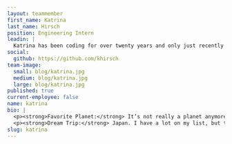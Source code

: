 ```yaml
---
layout: teammember
first_name: Katrina
last_name: Hirsch
position: Engineering Intern
leadin: |
  Katrina has been coding for over twenty years and only just recently decided to change gears to make it a career. She’ll be focusing on front-end engineering, and hopes to continue her journey toward mastering Sass.
social:
  github: https://github.com/khirsch
team-image:
  small: blog/katrina.jpg
  medium: blog/katrina.jpg
  large: blog/katrina.jpg
published: true
current-employee: false
name: katrina
bio: |
  <p><strong>Favorite Planet:</strong> It’s not really a planet anymore, but Pluto. I like that it’s cold and dark, and it’s so small. I actually don’t know why I like those things about it.</p>
  <p><strong>Dream Trip:</strong> Japan. I have a lot on my list, but that’s one that’s the most unique. I’d love to take a solo trip to Tokyo.</p>
slug: katrina
---
```

